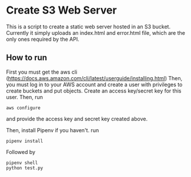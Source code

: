 # Create S3 Web Server

This is a script to create a static web server hosted in an S3 bucket.
Currently it simply uploads an index.html and error.html file, which are the only ones required by the API.

## How to run

First you must get the aws cli (https://docs.aws.amazon.com/cli/latest/userguide/installing.html)
Then, you must log in to your AWS account and create a user with privileges to create buckets and put objects. Create an access key/secret key for this user.
Then, run 
```
aws configure
```
 and provide the access key and secret key created above.

Then, install Pipenv if you haven't.
run
```
pipenv install
```
Followed by
```
pipenv shell
python test.py
```


